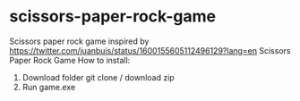 # scissors-paper-rock-game
Scissors paper rock game inspired by https://twitter.com/juanbuis/status/1600155605112496129?lang=en
Scissors Paper Rock Game
How to install:
  1. Download folder git clone / download zip
  2. Run game.exe 

